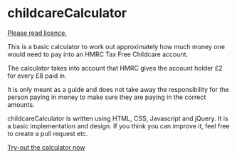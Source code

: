 # childcareCalculator

[Please read licence.](/LICENCE)

This is a basic calculator to work out approximately how much money one would need to pay into an HMRC Tax Free Childcare account.

The calculator takes into account that HMRC gives the account holder £2 for every £8 paid in.

It is only meant as a guide and does not take away the responsibility for the person paying in money to make sure they are paying in the correct amounts.

childcareCalculator is written using HTML, CSS, Javascript and jQuery. It is a basic implementation and design. If you think you can improve it, feel free to create a pull request etc.

[Try-out the calculator now](https://gtw1986.github.io/childcareCalculator/childcare.html)


